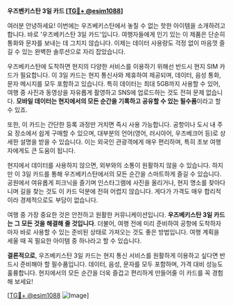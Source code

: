 **우즈벤키스탄 3일 카드 [[TG💪+ @esim1088](https://t.me/s/esim1088)]**

여러분 안녕하세요! 이번에는 우즈베키스탄에서 놓칠 수 없는 핫한 아이템을 소개하려고 합니다. 바로 '우즈베키스탄 3일 카드'입니다. 여행자들에게 인기 있는 이 제품은 단순히 통화와 문자를 보내는 데 그치지 않습니다. 이제는 데이터 사용량도 걱정 없이 마음껏 즐길 수 있는 완벽한 솔루션으로 자리 잡았습니다.

우즈베키스탄에 도착하면 현지의 다양한 서비스를 이용하기 위해선 반드시 현지 SIM 카드가 필요합니다. 이 3일 카드는 현지 통신사와 제휴하여 제공되며, 데이터, 음성 통화, 문자 메시지를 모두 포함하고 있습니다. 특히 데이터는 최대 5GB까지 사용할 수 있어, 여행 중 사진과 동영상을 자유롭게 촬영하고 SNS에 업로드하는 것도 전혀 문제 없습니다. **모바일 데이터는 현지에서의 모든 순간을 기록하고 공유할 수 있는 필수품**이라고 할 수 있죠.

또한, 이 카드는 간단한 등록 과정만 거치면 즉시 사용 가능합니다. 공항이나 도시 내 주요 장소에서 쉽게 구매할 수 있으며, 대부분의 언어(영어, 러시아어, 우즈베크어 등)로 상세한 설명을 받을 수 있습니다. 이는 외국인 관광객에게 매우 편리하며, 특히 초보 여행자에게도 큰 도움이 됩니다.

현지에서 데이터를 사용하지 않으면, 외부와의 소통이 원활하지 않을 수 있습니다. 하지만 이 3일 카드를 통해 우즈베키스탄에서의 모든 순간을 스마트하게 즐길 수 있습니다. 공원에서 여유롭게 피크닉을 즐기며 인스타그램에 사진을 올리거나, 현지 명소를 찾아다니며 길을 찾는 것도 이 카드 덕분에 전혀 어렵지 않습니다. 게다가 가격도 매우 합리적이라 경제적으로도 부담이 없습니다.

여행 중 가장 중요한 것은 안전하고 원활한 커뮤니케이션입니다. **우즈베키스탄 3일 카드는 그 모든 것을 해결해 줄 것입니다**. 더불어, 여행 전에 미리 준비하여 공항에 도착하자마자 바로 사용할 수 있는 준비된 상태로 가져오는 것도 좋은 방법입니다. 여행 계획을 세울 때 꼭 필요한 아이템 중 하나라고 할 수 있습니다.

**결론적으로**, 우즈베키스탄 3일 카드는 현지 통신 서비스를 원활하게 이용하고 싶다면 반드시 준비해야 할 필수품입니다. 데이터, 음성, 문자를 모두 포함하며, 가격 대비 성능도 훌륭합니다. 현지에서의 모든 순간을 더욱 즐겁고 편리하게 만들어줄 이 카드를 꼭 경험해 보세요!

[[TG💪+ @esim1088](https://t.me/s/esim1088) ![Image](https://i.postimg.cc/Y0z9fWf4/image.png)]